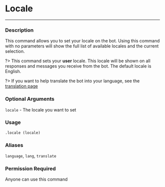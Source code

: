 # Locale
---
### Description
This command allows you to set your locale on the bot. Using this command with no parameters will show the full list of available locales and the current selection.

?> This command sets your __user__ locale. This locale will be shown on all responses and messages you receive from the bot.
The default locale is English.

?> If you want to help translate the bot into your language, see the [translation page](tr/translation.md)
### Optional Arguments
`locale` - The locale you want to set

### Usage
```
.locale (locale)
```
### Aliases
`language`, `lang`, `translate`
### Permission Required
Anyone can use this command

